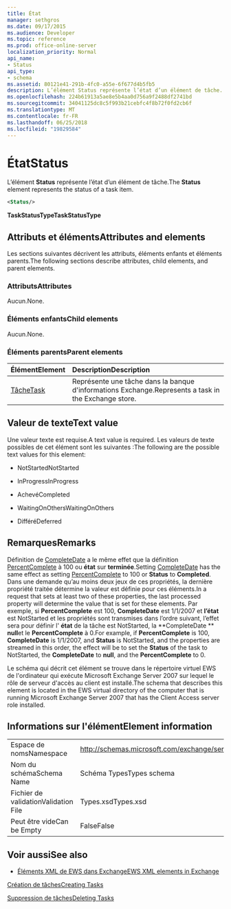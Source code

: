 ```yaml
---
title: État
manager: sethgros
ms.date: 09/17/2015
ms.audience: Developer
ms.topic: reference
ms.prod: office-online-server
localization_priority: Normal
api_name:
- Status
api_type:
- schema
ms.assetid: 80121e41-291b-4fc0-a55e-6f677d4b5fb5
description: L’élément Status représente l’état d’un élément de tâche.
ms.openlocfilehash: 224b61913a5ae8e5b4aa0d756a9f2488df2741bd
ms.sourcegitcommit: 34041125dc8c5f993b21cebfc4f8b72f0fd2cb6f
ms.translationtype: MT
ms.contentlocale: fr-FR
ms.lasthandoff: 06/25/2018
ms.locfileid: "19829584"
---
```

# <a name="status"></a><span data-ttu-id="fb45b-103">État</span><span class="sxs-lookup"><span data-stu-id="fb45b-103">Status</span></span>

<span data-ttu-id="fb45b-104">L’élément **Status** représente l’état d’un élément de tâche.</span><span class="sxs-lookup"><span data-stu-id="fb45b-104">The **Status** element represents the status of a task item.</span></span> 
  
```xml
<Status/>
```

 <span data-ttu-id="fb45b-105">**TaskStatusType**</span><span class="sxs-lookup"><span data-stu-id="fb45b-105">**TaskStatusType**</span></span>
## <a name="attributes-and-elements"></a><span data-ttu-id="fb45b-106">Attributs et éléments</span><span class="sxs-lookup"><span data-stu-id="fb45b-106">Attributes and elements</span></span>

<span data-ttu-id="fb45b-107">Les sections suivantes décrivent les attributs, éléments enfants et éléments parents.</span><span class="sxs-lookup"><span data-stu-id="fb45b-107">The following sections describe attributes, child elements, and parent elements.</span></span>
  
### <a name="attributes"></a><span data-ttu-id="fb45b-108">Attributs</span><span class="sxs-lookup"><span data-stu-id="fb45b-108">Attributes</span></span>

<span data-ttu-id="fb45b-109">Aucun.</span><span class="sxs-lookup"><span data-stu-id="fb45b-109">None.</span></span>
  
### <a name="child-elements"></a><span data-ttu-id="fb45b-110">Éléments enfants</span><span class="sxs-lookup"><span data-stu-id="fb45b-110">Child elements</span></span>

<span data-ttu-id="fb45b-111">Aucun.</span><span class="sxs-lookup"><span data-stu-id="fb45b-111">None.</span></span>
  
### <a name="parent-elements"></a><span data-ttu-id="fb45b-112">Éléments parents</span><span class="sxs-lookup"><span data-stu-id="fb45b-112">Parent elements</span></span>

|<span data-ttu-id="fb45b-113">**Élément**</span><span class="sxs-lookup"><span data-stu-id="fb45b-113">**Element**</span></span>|<span data-ttu-id="fb45b-114">**Description**</span><span class="sxs-lookup"><span data-stu-id="fb45b-114">**Description**</span></span>|
|:-----|:-----|
|[<span data-ttu-id="fb45b-115">Tâche</span><span class="sxs-lookup"><span data-stu-id="fb45b-115">Task</span></span>](task.md) <br/> |<span data-ttu-id="fb45b-116">Représente une tâche dans la banque d'informations Exchange.</span><span class="sxs-lookup"><span data-stu-id="fb45b-116">Represents a task in the Exchange store.</span></span>  <br/> |
   
## <a name="text-value"></a><span data-ttu-id="fb45b-117">Valeur de texte</span><span class="sxs-lookup"><span data-stu-id="fb45b-117">Text value</span></span>

<span data-ttu-id="fb45b-118">Une valeur texte est requise.</span><span class="sxs-lookup"><span data-stu-id="fb45b-118">A text value is required.</span></span> <span data-ttu-id="fb45b-119">Les valeurs de texte possibles de cet élément sont les suivantes :</span><span class="sxs-lookup"><span data-stu-id="fb45b-119">The following are the possible text values for this element:</span></span>
  
- <span data-ttu-id="fb45b-120">NotStarted</span><span class="sxs-lookup"><span data-stu-id="fb45b-120">NotStarted</span></span>
    
- <span data-ttu-id="fb45b-121">InProgress</span><span class="sxs-lookup"><span data-stu-id="fb45b-121">InProgress</span></span>
    
- <span data-ttu-id="fb45b-122">Achevé</span><span class="sxs-lookup"><span data-stu-id="fb45b-122">Completed</span></span>
    
- <span data-ttu-id="fb45b-123">WaitingOnOthers</span><span class="sxs-lookup"><span data-stu-id="fb45b-123">WaitingOnOthers</span></span>
    
- <span data-ttu-id="fb45b-124">Différé</span><span class="sxs-lookup"><span data-stu-id="fb45b-124">Deferred</span></span>
    
## <a name="remarks"></a><span data-ttu-id="fb45b-125">Remarques</span><span class="sxs-lookup"><span data-stu-id="fb45b-125">Remarks</span></span>

<span data-ttu-id="fb45b-126">Définition de [CompleteDate](completedate.md) a le même effet que la définition [PercentComplete](percentcomplete.md) à 100 ou **état** sur **terminée**.</span><span class="sxs-lookup"><span data-stu-id="fb45b-126">Setting [CompleteDate](completedate.md) has the same effect as setting [PercentComplete](percentcomplete.md) to 100 or **Status** to **Completed**.</span></span> <span data-ttu-id="fb45b-127">Dans une demande qu’au moins deux jeux de ces propriétés, la dernière propriété traitée détermine la valeur est définie pour ces éléments.</span><span class="sxs-lookup"><span data-stu-id="fb45b-127">In a request that sets at least two of these properties, the last processed property will determine the value that is set for these elements.</span></span> <span data-ttu-id="fb45b-128">Par exemple, si **PercentComplete** est 100, **CompleteDate** est 1/1/2007 et **l’état** est NotStarted et les propriétés sont transmises dans l’ordre suivant, l’effet sera pour définir l' **état** de la tâche est NotStarted, la **CompleteDate ** **null**et le **PercentComplete** à 0.</span><span class="sxs-lookup"><span data-stu-id="fb45b-128">For example, if **PercentComplete** is 100, **CompleteDate** is 1/1/2007, and **Status** is NotStarted, and the properties are streamed in this order, the effect will be to set the **Status** of the task to NotStarted, the **CompleteDate** to **null**, and the **PercentComplete** to 0.</span></span> 
  
<span data-ttu-id="fb45b-129">Le schéma qui décrit cet élément se trouve dans le répertoire virtuel EWS de l'ordinateur qui exécute Microsoft Exchange Server 2007 sur lequel le rôle de serveur d'accès au client est installé.</span><span class="sxs-lookup"><span data-stu-id="fb45b-129">The schema that describes this element is located in the EWS virtual directory of the computer that is running Microsoft Exchange Server 2007 that has the Client Access server role installed.</span></span>
  
## <a name="element-information"></a><span data-ttu-id="fb45b-130">Informations sur l'élément</span><span class="sxs-lookup"><span data-stu-id="fb45b-130">Element information</span></span>

|||
|:-----|:-----|
|<span data-ttu-id="fb45b-131">Espace de noms</span><span class="sxs-lookup"><span data-stu-id="fb45b-131">Namespace</span></span>  <br/> |http://schemas.microsoft.com/exchange/services/2006/types  <br/> |
|<span data-ttu-id="fb45b-132">Nom du schéma</span><span class="sxs-lookup"><span data-stu-id="fb45b-132">Schema Name</span></span>  <br/> |<span data-ttu-id="fb45b-133">Schéma Types</span><span class="sxs-lookup"><span data-stu-id="fb45b-133">Types schema</span></span>  <br/> |
|<span data-ttu-id="fb45b-134">Fichier de validation</span><span class="sxs-lookup"><span data-stu-id="fb45b-134">Validation File</span></span>  <br/> |<span data-ttu-id="fb45b-135">Types.xsd</span><span class="sxs-lookup"><span data-stu-id="fb45b-135">Types.xsd</span></span>  <br/> |
|<span data-ttu-id="fb45b-136">Peut être vide</span><span class="sxs-lookup"><span data-stu-id="fb45b-136">Can be Empty</span></span>  <br/> |<span data-ttu-id="fb45b-137">False</span><span class="sxs-lookup"><span data-stu-id="fb45b-137">False</span></span>  <br/> |
   
## <a name="see-also"></a><span data-ttu-id="fb45b-138">Voir aussi</span><span class="sxs-lookup"><span data-stu-id="fb45b-138">See also</span></span>



- [<span data-ttu-id="fb45b-139">Éléments XML de EWS dans Exchange</span><span class="sxs-lookup"><span data-stu-id="fb45b-139">EWS XML elements in Exchange</span></span>](ews-xml-elements-in-exchange.md)


[<span data-ttu-id="fb45b-140">Création de tâches</span><span class="sxs-lookup"><span data-stu-id="fb45b-140">Creating Tasks</span></span>](http://msdn.microsoft.com/library/0ef97334-e8a0-4f67-a23a-dd9e2bbad49f%28Office.15%29.aspx)
  
[<span data-ttu-id="fb45b-141">Suppression de tâches</span><span class="sxs-lookup"><span data-stu-id="fb45b-141">Deleting Tasks</span></span>](http://msdn.microsoft.com/library/a3d7e25f-8a35-4901-b1d9-d31f418ab340%28Office.15%29.aspx)

